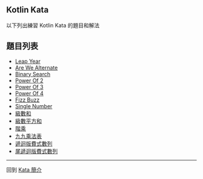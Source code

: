 ## Kotlin Kata

以下列出練習 Kotlin Kata 的題目和解法

## 題目列表
- [Leap Year](leap-years.md)
- [Are We Alternate](are-we-alternate.md)
- [Binary Search](binary-search.md)
- [Power Of 2](power-of-two.md)
- [Power Of 3](power-of-three.md)
- [Power Of 4](power-of-four.md)
- [Fizz Buzz](fizz-buzz.md)
- [Single Number](single-number.md)
- [級數和](sum-of-series.md)
- [級數平方和](sum-of-square-series.md)
- [階乘](multiple-of-series.md)
- [九九乘法表](multiplication-table.md)
- [遞迴版費式數列](recursive-fib-sequence.md)
- [尾遞迴版費式數列](tail-recursive-fib-sequence.md)

-----

回到 [Kata 簡介](../../kata/index.md)
